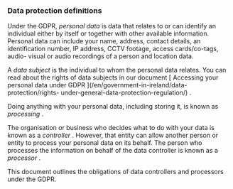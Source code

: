 ###  Data protection definitions

Under the GDPR, _personal data_ is data that relates to or can identify an
individual either by itself or together with other available information.
Personal data can include your name, address, contact details, an
identification number, IP address, CCTV footage, access cards/co-tags, audio-
visual or audio recordings of a person and location data.

A _data subject_ is the individual to whom the personal data relates. You can
read about the rights of data subjects in our document [ Accessing your
personal data under GDPR ](/en/government-in-ireland/data-protection/rights-
under-general-data-protection-regulation/) .

Doing anything with your personal data, including storing it, is known as
_processing_ .

The organisation or business who decides what to do with your data is known as
a _controller_ . However, that entity can allow another person or entity to
process your personal data on its behalf. The person who processes the
information on behalf of the data controller is known as a _processor_ .

This document outlines the obligations of data controllers and processors
under the GDPR.
